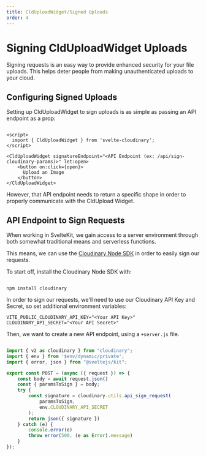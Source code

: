 ```yaml
---
title: CldUploadWidget/Signed Uploads
order: 4
---
```


<script>
    import CodeBlock from '$lib/components/CodeBlock.svelte'
    import Callout from '$lib/components/Callout.svelte'
    import { CldUploadWidget } from 'svelte-cloudinary'

</script>
# Signing CldUploadWidget Uploads

Signing requests is an easy way to provide enhanced security for your file uploads. This helps
deter people from making unauthenticated uploads to your cloud.

## Configuring Signed Uploads

Setting up CldUploadWidget to sign uploads is as simple as passing an API endpoint as a prop:

```svelte

<script>
  import { CldUploadWidget } from 'svelte-cloudinary';
</script>

<CldUploadWidget signatureEndpoint="<API Endpoint (ex: /api/sign-cloudinary-params)>" let:open>
    <button on:click={open}>
      Upload an Image
    </button>
</CldUploadWidget>
```

However, that API endpoint needs to return a specific shape in order to properly communicate
with the CldUpload Widget.

## API Endpoint to Sign Requests

When working in SvelteKit, we gain access to a server environment through both somewhat traditional means
and serverless functions.

This means, we can use the [Cloudinary Node SDK](https://cloudinary.com/documentation/node_integration)
in order to easily sign our requests.

To start off, install the Cloudinary Node SDK with:

```shell

npm install cloudinary
```

In order to sign our requests, we'll need to use our Cloudinary API Key and Secret, so set additional
environment variables:

```
VITE_PUBLIC_CLOUDINARY_API_KEY="<Your API Key>"
CLOUDINARY_API_SECRET="<Your API Secret>"
```

Then, we want to create a new API endpoint, using a `+server.js` file.


<CodeBlock>

```js

import { v2 as cloudinary } from "cloudinary";
import { env } from '$env/dynamic/private';
import { error, json } from "@sveltejs/kit";

export const POST = (async ({ request }) => {
	const body = await request.json()
	const { paramsToSign } = body;
	try {
		const signature = cloudinary.utils.api_sign_request(
			paramsToSign,
			env.CLOUDINARY_API_SECRET
		);
		return json({ signature })
	} catch (e) {
		console.error(e)
		throw error(500, (e as Error).message)
	}
});

```
</CodeBlock>
